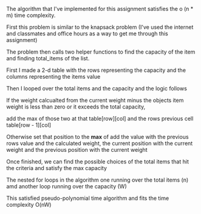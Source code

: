 The algorithm that I've implemented for this assignment satisfies the o (n * m) time complexity.

First this problem is similar to the knapsack problem (I've used the internet and classmates and office hours as a way to get me through this assignment)

The problem then calls two helper functions to find the capacity of the item and finding total_items of the list.

First I made a 2-d table with the rows representing the capacity and the columns representing the items value

Then I looped over the total items and the capacity and the logic follows

If the weight calcualted from the current weight minus the objects item weight is less than zero or it exceeds the total capacity,

add the max of those two at that table[row][col] and the rows previous cell table[row - 1][col]

Otherwise set that position to the **max** of add the value with the previous rows value and the calculated weight, the current position with the current weight and the previous position with the current weight

Once finished, we can find the possible choices of the total items that hit the criteria and satisfy the max capacity

The nested for loops in the algorithm one running over the total items (n) amd another loop running over the capacity (W)

This satisfied pseudo-polynomial time algorithm and fits the time complexity O(nW)
